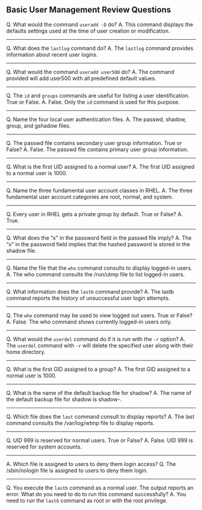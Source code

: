 ## Basic User Management Review Questions

Q. What would the command `useradd -D` do?
A. This command displays the defaults settings used at the time of user creation or modification.

---

Q. What does the `lastlog` command do? 
A. The `lastlog` command provides information about recent user logins. 

---

Q. What would the command `useradd user500` do? 
A. The command provided will add user500 with all predefined default values. 

---

Q. The `id` and `groups` commands are useful for listing a user identification. True or False. 
A. False. Only the `id` command is used for this purpose.

---

Q. Name the four local user authentication files. 
A. The passwd, shadow, group, and gshadow files. 

---

Q. The passwd file contains secondary user group information. True or False? 
A. False. The passwd file contains primary user group information. 

---

Q. What is the first UID assigned to a normal user? 
A. The first UID assigned to a normal user is 1000. 

---

Q. Name the three fundamental user account classes in RHEL. 
A. The three fundamental user account categories are root, normal, and system. 

---

Q. Every user in RHEL gets a private group by default. True or False? 
A. True.

---

Q. What does the “x” in the password field in the passwd file imply? 
A. The “x” in the password field implies that the hashed password is stored in the shadow file. 

---

Q. Name the file that the `who` command consults to display logged-in users. 
A. The who command consults the /run/utmp file to list logged-in users. 

---

Q. What information does the `lastb` command provide? 
A. The lastb command reports the history of unsuccessful user login attempts. 

---

Q. The `who` command may be used to view logged out users. True or False? 
A. False. The who command shows currently logged-in users only. 

---

Q. What would the `userdel` command do if it is run with the `-r` option?
A. The `userdel` command with `-r` will delete the specified user along with their home directory.

---

Q. What is the first GID assigned to a group? 
A. The first GID assigned to a normal user is 1000. 

---

Q. What is the name of the default backup file for shadow? 
A. The name of the default backup file for shadow is shadow-. 

---

Q. Which file does the `last` command consult to display reports? 
A. The last command consults the /var/log/wtmp file to display reports.

---

Q. UID 999 is reserved for normal users. True or False? 
A. False. UID 999 is reserved for system accounts. 

---

A. Which file is assigned to users to deny them login access? 
Q. The /sbin/nologin file is assigned to users to deny them login. 

---

Q. You execute the `lastb` command as a normal user. The output reports an error. What do you need to do to run this command successfully? 
A. You need to run the `lastb` command as root or with the root privilege.




